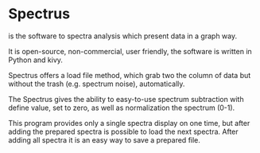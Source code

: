 # Spectrus 
is the software to spectra analysis which present data in a graph way.

It is open-source, non-commercial, user friendly, the software is written in Python and kivy.

Spectrus offers a load file method, which grab two 
the column of data but without the trash (e.g. spectrum noise), automatically.

The Spectrus gives the ability to easy-to-use spectrum subtraction with define value, 
set to zero, as well as normalization the spectrum (0-1). 

This program provides only a single spectra display on one time, but after adding the prepared 
spectra is possible to load the next spectra. After adding all spectra it is an easy way to save 
a prepared file.
